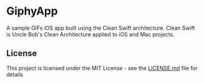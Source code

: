 # GiphyApp
A sample GIFs iOS app built using the Clean Swift architecture. Clean Swift is Uncle Bob's Clean Architecture applied to iOS and Mac projects. 

## License

This project is licensed under the MIT License - see the [LICENSE.md](LICENSE.md) file for details

